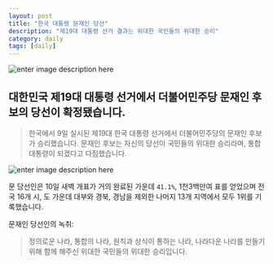 ```yaml
---
layout: post
title: "한국 대통령 문재인 당선"
description: "제19대 대통령 선거 결과는 위대한 국민들의 위대한 승리"
category: daily
tags: [daily]
---
```

![enter image description here](https://gdb.voanews.com/F8E520CE-4C88-4A09-B9AE-AA845449B1D4_cx0_cy8_cw0_w1023_r1_s.jpg)

## 대한민국 제19대 대통령 선거에서 더불어민주당 문재인 후보의 당선이 확정됐습니다.


>한국에서 9일 실시된 제19대 한국 대통령 선거에서 더불어민주당의 문재인 후보가 승리했습니다. 문재인 후보는 자신의 당선이 국민들의 위대한 승리라며, 통합대통령이 되겠다고 다짐했습니다.

![enter image description here](https://gdb.voanews.com/338F9A7A-75EA-4669-A07D-ED52F32F8766_w650_r0_s.png)

문 당선인은 10일 새벽 개표가 거의 완료된 가운데 `41.1%`, 1천3백만여 표를 얻었으며 전국 16개 시, 도 가운데 대부와 경북, 경남을 제외한 나머지 13개 지역에서 모두 1위를 기록했습니다.

문재인 당선인의 녹취:
> 정의로운 나라, 통합의 나라, 원칙과 상식이 통하는 나라, 나라다운 나라를 만들기 위해 함께 해주신 위대한 국민들의 위대한 승리입니다.
